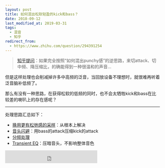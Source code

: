 ```yaml
---
layout: post
title: 如何混出松软轻盈的kick和bass？
date: 2018-09-12
last_modified_at: 2019-03-31
tags:
  - 混音
  - 知乎
redirect_from:
  - https://www.zhihu.com/question/294391254
---
```


> [知乎提问](https://www.zhihu.com/question/294391254)：如果完全按照“如何混出punchy感”的逆思路，来切attack、切中频、降压缩比，的确能得到一种很温和的声音…

但是这样处理也会削减掉许多中高频的泛音，当回放设备不理想时，就很难再听着泛音脑补低频了。

那么有没有一种思路，在获得松软的低频的同时，也不会太牺牲kick和bass在比较差的喇叭上的存在感呢？

___

处理思路汇总如下：

- [换用更有松弛感的采样](https://www.zhihu.com/question/294391254/answer/494643207)：从根本上解决
- [音头闪避](https://www.zhihu.com/question/294391254/answer/528254181)：用bass的attack压缩kick的attack
- [分频处理](https://www.zhihu.com/question/294391254/answer/493660012)
- [Transient EQ](https://www.zhihu.com/question/294391254/answer/490361636)：压暗音头，不影响整体音色


<iframe style="border: 0; height: 42px;" src="https://bandcamp.com/EmbeddedPlayer/album=520012298/size=small/bgcol=ffffff/linkcol=4ec5ec/track=3895624866/transparent=true/" seamless><a href="https://feeshy.bandcamp.com/album/ends-of-nihil">ends of nihil by feeshy</a></iframe>



